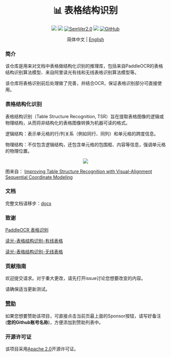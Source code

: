 <div align="center">
  <div align="center">
    <h1><b>📊 表格结构识别</b></h1>
  </div>
  <a href=""><img src="https://img.shields.io/badge/Python->=3.6,<3.12-aff.svg"></a>
  <a href=""><img src="https://img.shields.io/badge/OS-Linux%2C%20Mac%2C%20Win-pink.svg"></a>
  <a href="https://semver.org/"><img alt="SemVer2.0" src="https://img.shields.io/badge/SemVer-2.0-brightgreen"></a>
  <a href="https://github.com/psf/black"><img src="https://img.shields.io/badge/code%20style-black-000000.svg"></a>
  <a href="https://github.com/RapidAI/TableStructureRec/blob/c41bbd23898cb27a957ed962b0ffee3c74dfeff1/LICENSE"><img alt="GitHub" src="https://img.shields.io/badge/license-Apache 2.0-blue"></a>

  简体中文 | [English](https://github.com/RapidAI/TableStructureRec)
</div>

### 简介
该仓库是用来对文档中表格做结构化识别的推理库，包括来自PaddleOCR的表格结构识别算法模型、来自阿里读光有线和无线表格识别算法模型等。

该仓库将表格识别前后处理做了完善，并结合OCR，保证表格识别部分可直接使用。

### 表格结构化识别
表格结构识别（Table Structure Recognition, TSR）旨在提取表格图像的逻辑或物理结构，从而将非结构化的表格图像转换为机器可读的格式。

逻辑结构：表示单元格的行/列关系（例如同行、同列）和单元格的跨度信息。

物理结构：不仅包含逻辑结构，还包含单元格的包围框、内容等信息，强调单元格的物理位置。

<div align='center'>
  <img src="https://github.com/RapidAI/TableStructureRec/releases/download/v0.0.0/TSRFramework.jpg">
</div>

图来自： [Improving Table Structure Recognition with Visual-Alignment Sequential Coordinate Modeling](https://openaccess.thecvf.com/content/CVPR2023/html/Huang_Improving_Table_Structure_Recognition_With_Visual-Alignment_Sequential_Coordinate_Modeling_CVPR_2023_paper.html)

### 文档
完整文档请移步：[docs](https://rapidai.github.io/TableStructureRec/docs/)

### 致谢
[PaddleOCR 表格识别](https://github.com/PaddlePaddle/PaddleOCR/blob/4b17511491adcfd0f3e2970895d06814d1ce56cc/ppstructure/table/README_ch.md)

[读光-表格结构识别-有线表格](https://www.modelscope.cn/models/damo/cv_dla34_table-structure-recognition_cycle-centernet/summary)

[读光-表格结构识别-无线表格](https://www.modelscope.cn/models/damo/cv_resnet-transformer_table-structure-recognition_lore/summary)


### 贡献指南
欢迎提交请求。对于重大更改，请先打开issue讨论您想要改变的内容。

请确保适当更新测试。

### [赞助](https://rapidai.github.io/Knowledge-QA-LLM/docs/sponsor/)
如果您想要赞助该项目，可直接点击当前页最上面的Sponsor按钮，请写好备注(**您的Github账号名称**)，方便添加到赞助列表中。


### 开源许可证
该项目采用[Apache 2.0](https://github.com/RapidAI/TableStructureRec/blob/c41bbd23898cb27a957ed962b0ffee3c74dfeff1/LICENSE)开源许可证。